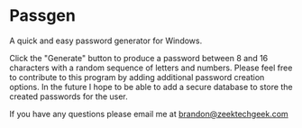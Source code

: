 Passgen
=======

A quick and easy password generator for Windows.

Click the "Generate" button to produce a password between 8 and 16 characters with a random sequence of letters and numbers.
Please feel free to contribute to this program by adding additional password creation options.
In the future I hope to be able to add a secure database to store the created passwords for the user.

If you have any questions please email me at brandon@zeektechgeek.com
